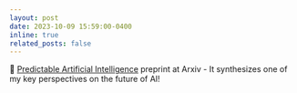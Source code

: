 ```yaml
---
layout: post
date: 2023-10-09 15:59:00-0400
inline: true
related_posts: false
---
```


📜 [Predictable Artificial Intelligence](https://arxiv.org/abs/2310.06167) preprint at Arxiv - It synthesizes one of my key perspectives on the future of AI!


